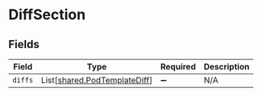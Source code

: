 # DiffSection


## Fields

| Field                                                                  | Type                                                                   | Required                                                               | Description                                                            |
| ---------------------------------------------------------------------- | ---------------------------------------------------------------------- | ---------------------------------------------------------------------- | ---------------------------------------------------------------------- |
| `diffs`                                                                | List[[shared.PodTemplateDiff](../../models/shared/podtemplatediff.md)] | :heavy_minus_sign:                                                     | N/A                                                                    |